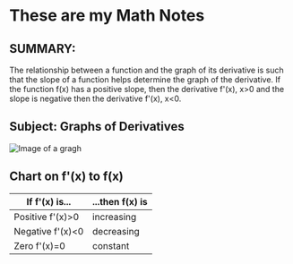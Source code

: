 # These are my Math Notes

## SUMMARY:
 
The relationship between a function and the graph of its derivative is such that the slope of a function helps determine the graph of the derivative. If the function f(x) has a positive slope, then the derivative f'(x), x>0 and the slope is negative then the derivative f'(x), x<0.

## Subject: Graphs of Derivatives

![Image of a gragh](https://cdn-kibhp.nitrocdn.com/jEEPvLapPIIMpocrSEssjOggqosSDqrJ/assets/images/optimized/rev-4796307/mathhints.com/wp-content/uploads/2024/09/Original-First-Second.png)

## Chart on f'(x) to f(x)

| If f'(x) is...  | ...then f(x) is |
|    ---------    |  ------------   |
| Positive f'(x)>0| increasing      |
| Negative f'(x)<0| decreasing      |
| Zero f'(x)=0    | constant        |
